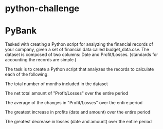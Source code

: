 # python-challenge

# PyBank
Tasked with creating a Python script for analyzing the financial records of your company, given a set of financial data called budget_data.csv. The dataset is composed of two columns: Date and Profit/Losses. (standards for accounting the records are simple.)

The task is to create a Python script that analyzes the records to calculate each of the following:

The total number of months included in the dataset


The net total amount of "Profit/Losses" over the entire period


The average of the changes in "Profit/Losses" over the entire period


The greatest increase in profits (date and amount) over the entire period


The greatest decrease in losses (date and amount) over the entire period



